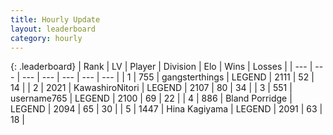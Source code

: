 ```yaml
---
title: Hourly Update
layout: leaderboard
category: hourly
---
```


{: .leaderboard}
| Rank | LV | Player | Division | Elo | Wins | Losses |
| --- | --- | --- | --- | --- | --- | --- |
| <span data-change="0">1</span> | 755 | <span title="ID: 92077">gangsterthings</span> | LEGEND | <span data-change="0">2111</span> | <span data-change="0">52</span> | <span data-change="0">14</span> |
| <span data-change="5">2</span> | 2021 | <span title="ID: 164871">KawashiroNitori</span> | LEGEND | <span data-change="31">2107</span> | <span data-change="4">80</span> | <span data-change="0">34</span> |
| <span data-change="-1">3</span> | 551 | <span title="ID: 188640">username765</span> | LEGEND | <span data-change="0">2100</span> | <span data-change="0">69</span> | <span data-change="0">22</span> |
| <span data-change="-1">4</span> | 886 | <span title="ID: 466895">Bland Porridge</span> | LEGEND | <span data-change="0">2094</span> | <span data-change="0">65</span> | <span data-change="0">30</span> |
| <span data-change="-1">5</span> | 1447 | <span title="ID: 315148">Hina Kagiyama</span> | LEGEND | <span data-change="0">2091</span> | <span data-change="0">63</span> | <span data-change="0">18</span> |